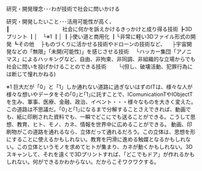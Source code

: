 研究・開発理念･･･わが技術で社会に問いかける




研究・開発したいこと･･･活用可能性が高く、<br>
┃&emsp;&emsp;&emsp;&emsp;&emsp;&emsp;&emsp;&emsp;&emsp;&emsp;社会に何かを訴えかけるきっかけと成り得る技術
┣3Dプリント
┃│　└※1
┃│
┃├使い道と商用化
┃└非常に軽い3Dファイル形式の開発
┗その他
　├ものづくりに活かせる技術やドローンの技術など、
　├宇宙開発などの「無限」「未開(可能性)」を感じさせる技術
　└ハッカー集団「アノニマス」によるハッキングなど、自由、非拘束、非同調、非組織的な立場からでも社会に問いを投げかけることのできる技術
　　└(但し、破壊活動、犯罪行為には断じて憧れかねる)

※1 巨大だが「0」と「1」しか通れない道路に過ぎないはずのITは、様々な人が様々な想いやデータをその｢0｣と｢1｣に託すことで、IComunicationTやIObjectTを生み、軍事、医療、金融、政治、イベント・・・様々なものを大きく変えた。この道路は不思議だ。｢0｣と｢1｣になるまで分解することさえできれば、動画でも、紙に印刷された資料でも、一瞬でどこにでも送ることができる。こうして思想、教育、ヒト、モノ、カネ、情報を世界中に広めることができる。
動画、印刷物がこの道路を通れるなら、立体だって通れるだろう。この立体は、思想を形にすることに使えるかもしれない。教育を円滑に進める触媒となるかもしれない。この立体というモノを求めてヒトが集まり、カネが動くかもしれない。3Dスキャンして、それを遠くで3Dプリントすれば、「どこでもドア」が作れるかもしれない。何ができるかわからない。だからこそワクワクする。
